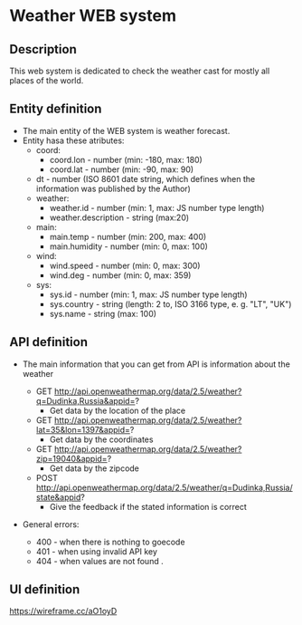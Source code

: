 # Weather WEB system

## Description
This web system is dedicated to check the weather cast for mostly all places of the world.

## Entity definition
-  The main entity of the WEB system is weather forecast.
-  Entity hasa these atributes:
    - coord:
        - coord.lon - number (min: -180, max: 180)
        - coord.lat - number (min: -90, max: 90)
    - dt - number (ISO 8601 date string, which defines when the information was published by the Author)
    - weather:
        - weather.id - number (min: 1, max: JS number type length)
        - weather.description - string (max:20)
    - main:
        - main.temp - number (min: 200, max: 400)
        - main.humidity - number (min: 0, max: 100)
    - wind:
        - wind.speed - number (min: 0, max: 300)
        - wind.deg - number (min: 0, max: 359)
    - sys:
        - sys.id - number (min: 1, max: JS number type length)
        - sys.country - string (length: 2 to, ISO 3166 type, e. g. "LT", "UK")
        - sys.name - string (max: 100) 
        
        
        

## API definition

- The main information that you can get from API is information about the weather
    - GET http://api.openweathermap.org/data/2.5/weather?q=Dudinka,Russia&appid=?
        - Get data by the location of the place
    - GET http://api.openweathermap.org/data/2.5/weather?lat=35&lon=1397&appid=?
        - Get data by the coordinates
    - GET http://api.openweathermap.org/data/2.5/weather?zip=19040&appid=?
        - Get data by the zipcode
    - POST http://api.openweathermap.org/data/2.5/weather/q=Dudinka,Russia/state&appid?
        - Give the feedback if the stated information is correct

- General errors:
    - 400 - when there is nothing to goecode
    - 401 - when using invalid API key
    - 404 - when values are not found
.
## UI definition

https://wireframe.cc/aO1oyD
